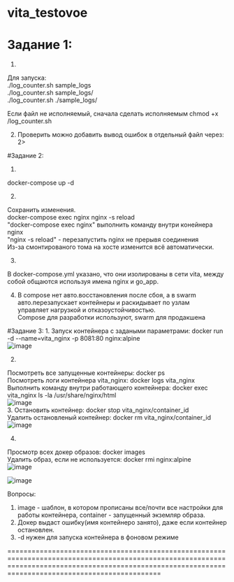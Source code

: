 # vita_testovoe
# Задание 1:
1.
Для запуска: <br />
./log_counter.sh sample_logs <br />
./log_counter.sh sample_logs/ <br />
./log_counter.sh ./sample_logs/ <br />

Если файл не исполняемый, сначала сделать исполняемым
chmod +x /log_counter.sh

2. Проверить можно добавить вывод ошибок в отдельный файл через: 2>

#Задание 2:

1. 
 docker-compose up -d

2.
 Сохранить изменения. <br />
 docker-compose exec nginx nginx -s reload <br />
 "docker-compose exec nginx"  выполнить команду внутри конейнера nginx <br />
 "nginx -s reload" - перезапустить nginx не прерывя соединения <br />
 Из-за смонтированого тома на хосте изменится всё автоматически. <br />

3.
 В docker-compose.yml указано, что они изолированы в сети vita, между собой общаются используя имена nginx и go_app.

4. В compose нет авто.восстановления после сбоя, а в swarm авто.перезапускает контейнеры и раскидывает по узлам<br />
   управляет нагрузкой и отказоустойчивостью. <br />
   Compose для разработки используют, swarm для продакшена <br />

#Задание 3:
 1.
  Запуск контейнера с задаными параметрами: docker run -d  --name=vita_nginx -p 8081:80 nginx:alpine <br />
  ![image](https://github.com/user-attachments/assets/f2464544-de07-49a8-8c35-c369e3ecd849)
 
 2. 
  Посмотреть все запущенные контейнеры: docker ps <br />
  Посмотреть логи контейнера vita_nginx: docker logs vita_nginx <br />
  Выполнить команду внутри работающего контейнера: docker exec vita_nginx ls -la /usr/share/nginx/html <br />
  ![image](https://github.com/user-attachments/assets/1ebe1070-b4fb-4e22-aa36-b3f7ce58b4c5) <br />
 3.
  Остановить контейнер: docker stop vita_nginx/container_id <br /> 
  Удалить остановленый контейнер: docker rm vita_nginx/container_id <br /> 
  ![image](https://github.com/user-attachments/assets/88c53732-5081-407e-974b-de0a4af9c134) <br /> 

 4. 
  Просмотр всех докер образов: docker images <br />
  Удалить образ, если не используется: docker rmi nginx:alpine <br /> 
![image](https://github.com/user-attachments/assets/54d5ad1b-a13c-4dc5-b23f-bfb14e302656) <br /> 
 
![image](https://github.com/user-attachments/assets/592bd9e9-14b6-4b38-a9b1-dbf976559212)

 Вопросы: <br />
  1. image - шаблон, в котором прописаны все/почти все настройки для работы контейнера, container - запущенный экземляр образа. <br />
  2. Докер выдаст ошибку(имя контейнеро занято), даже если контейнер остановлен. <br />
  3. -d нужен для запуска контейнера в фоновом режиме  <br />

========================================================================================================================================================================================================


